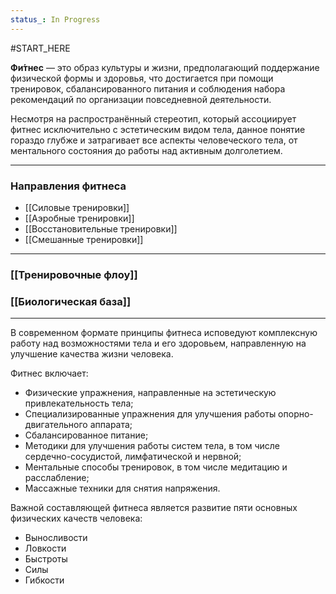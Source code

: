 ```yaml
---
status_: In Progress
---
```

#START_HERE

**Фи́тнес** — это образ культуры и жизни, предполагающий поддержание физической формы и здоровья, что достигается при помощи тренировок, сбалансированного питания и соблюдения набора рекомендаций по организации повседневной деятельности.

Несмотря на распространённый стереотип, который ассоциирует фитнес исключительно с эстетическим видом тела, данное понятие гораздо глубже и затрагивает все аспекты человеческого тела, от ментального состояния до работы над активным долголетием.
___
### Направления фитнеса
- [[Силовые тренировки]]
- [[Аэробные тренировки]]
- [[Восстановительные тренировки]]
- [[Смешанные тренировки]]

___
### [[Тренировочные флоу]]
### [[Биологическая база]]
___
В современном формате принципы фитнеса исповедуют комплексную работу над возможностями тела и его здоровьем, направленную на улучшение качества жизни человека.

Фитнес включает:
- Физические упражнения, направленные на эстетическую привлекательность тела;
- Специализированные упражнения для улучшения работы опорно-двигательного аппарата;
- Сбалансированное питание;
- Методики для улучшения работы систем тела, в том числе сердечно-сосудистой, лимфатической и нервной;
- Ментальные способы тренировок, в том числе медитацию и расслабление;
- Массажные техники для снятия напряжения.

Важной составляющей фитнеса является развитие пяти основных физических качеств человека:
- Выносливости
- Ловкости
- Быстроты
- Силы
- Гибкости

